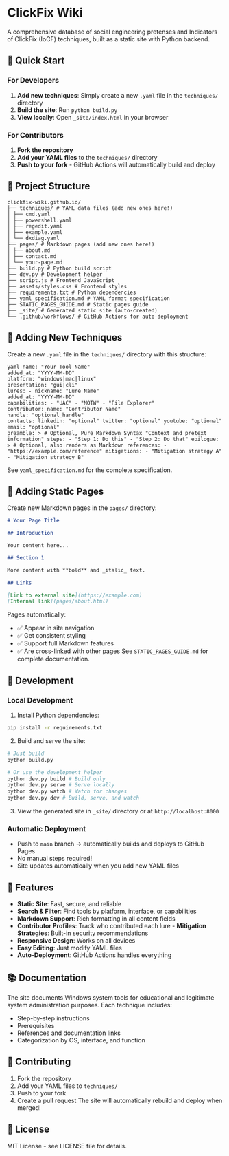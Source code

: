 # ClickFix Wiki

A comprehensive database of social engineering pretenses and Indicators of ClickFix (IoCF) techniques, built as a static site with Python backend.

## 🚀 Quick Start

### For Developers

1. **Add new techniques**: Simply create a new `.yaml` file in the `techniques/` directory
2. **Build the site**: Run `python build.py`
3. **View locally**: Open `_site/index.html` in your browser

### For Contributors

1. **Fork the repository**
2. **Add your YAML files** to the `techniques/` directory
3. **Push to your fork** - GitHub Actions will automatically build and deploy

## 📁 Project Structure

```
clickfix-wiki.github.io/
├── techniques/ # YAML data files (add new ones here!)
│ ├── cmd.yaml
│ ├── powershell.yaml
│ ├── regedit.yaml
│ ├── example.yaml
│ └── dxdiag.yaml
├── pages/ # Markdown pages (add new ones here!)
│ ├── about.md
│ ├── contact.md
│ └── your-page.md
├── build.py # Python build script
├── dev.py # Development helper
├── script.js # Frontend JavaScript
├── assets/styles.css # Frontend styles
├── requirements.txt # Python dependencies
├── yaml_specification.md # YAML format specification
├── STATIC_PAGES_GUIDE.md # Static pages guide
├── _site/ # Generated static site (auto-created)
└── .github/workflows/ # GitHub Actions for auto-deployment
```

## 📝 Adding New Techniques

Create a new `.yaml` file in the `techniques/` directory with this structure:

```
yaml name: "Your Tool Name"
added_at: "YYYY-MM-DD"
platform: "windows|mac|linux"
presentation: "gui|cli"
lures: - nickname: "Lure Name"
added_at: "YYYY-MM-DD"
capabilities: - "UAC" - "MOTW" - "File Explorer"
contributor: name: "Contributor Name"
handle: "optional_handle"
contacts: linkedin: "optional" twitter: "optional" youtube: "optional" email: "optional"
preamble: > # Optional, Pure Markdown Syntax "Context and pretext information" steps: - "Step 1: Do this" - "Step 2: Do that" epilogue: > # Optional, also renders as Markdown references: - "https://example.com/reference" mitigations: - "Mitigation strategy A" - "Mitigation strategy B"
```

See `yaml_specification.md` for the complete specification.

## 📄 Adding Static Pages

Create new Markdown pages in the `pages/` directory:

```markdown
# Your Page Title

## Introduction

Your content here...

## Section 1

More content with **bold** and _italic_ text.

## Links

[Link to external site](https://example.com)
[Internal link](pages/about.html)
```

Pages automatically:

- ✅ Appear in site navigation
- ✅ Get consistent styling
- ✅ Support full Markdown features
- ✅ Are cross-linked with other pages
  See `STATIC_PAGES_GUIDE.md` for complete documentation.

## 🔧 Development

### Local Development

1. Install Python dependencies:

```bash
pip install -r requirements.txt
```

2. Build and serve the site:

```bash
# Just build
python build.py

# Or use the development helper
python dev.py build # Build only
python dev.py serve # Serve locally
python dev.py watch # Watch for changes
python dev.py dev # Build, serve, and watch
```

3. View the generated site in `_site/` directory or at `http://localhost:8000`

### Automatic Deployment

- Push to `main` branch → automatically builds and deploys to GitHub Pages
- No manual steps required!
- Site updates automatically when you add new YAML files

## 🎨 Features

- **Static Site**: Fast, secure, and reliable
- **Search & Filter**: Find tools by platform, interface, or capabilities
- **Markdown Support**: Rich formatting in all content fields
- **Contributor Profiles**: Track who contributed each lure - **Mitigation Strategies**: Built-in security recommendations
- **Responsive Design**: Works on all devices
- **Easy Editing**: Just modify YAML files
- **Auto-Deployment**: GitHub Actions handles everything

## 📚 Documentation

The site documents Windows system tools for educational and legitimate system administration purposes. Each technique includes:

- Step-by-step instructions
- Prerequisites
- References and documentation links
- Categorization by OS, interface, and function

## 🤝 Contributing

1. Fork the repository
2. Add your YAML files to `techniques/`
3. Push to your fork
4. Create a pull request The site will automatically rebuild and deploy when merged!

## 📄 License

MIT License - see LICENSE file for details.
